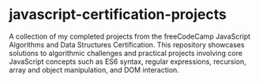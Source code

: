 # javascript-certification-projects
A collection of my completed projects from the freeCodeCamp JavaScript Algorithms and Data Structures Certification. This repository showcases solutions to algorithmic challenges and practical projects involving core JavaScript concepts such as ES6 syntax, regular expressions, recursion, array and object manipulation, and DOM interaction.
